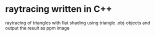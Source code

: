 # raytracing written in C++
raytracing of triangles with flat shading using triangle .obj-objects and output the result as ppm image
